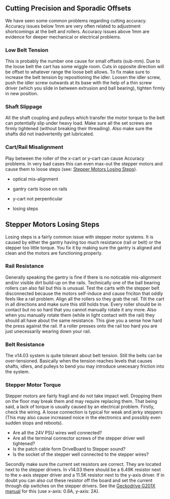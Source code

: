 

Cutting Precision and Sporadic Offsets
--------------------------------------
We have seen some common problems regarding cutting accuracy. Accuracy issues below 1mm are very often related to adjustment shortcomings at the belt and rollers. Accuracy issues above 1mm are evidence for deeper mechanical or electrical problems. 

### Low Belt Tension
This is probably the number one cause for small offsets (sub-mm). Due to the loose belt the cart has some wiggle room. Cuts in opposite direction will be offset to whatever range the loose belt allows. To fix make sure to increase the belt tension by repositioning the idler. Loosen the idler screw, push the idler screw outwards at its base with the help of a thin screw driver (which you slide in between extrusion and ball bearing), tighten firmly in new position.

### Shaft Slippage
All the shaft coupling and pulleys which transfer the motor torque to the belt can potentially slip under heavy load. Make sure all the set screws are firmly tightened (without breaking their threading). Also make sure the shafts did not inadvertently get lubricated.

### Cart/Rail Misalignment
Play between the roller of the x-cart or y-cart can cause Accuracy problems. In very bad cases this can even max-out the stepper motors and cause them to loose steps (see: [Stepper Motors Losing Steps](#stepper-motors-losing-steps)).


- optical mis-alignment
- gantry carts loose on rails
- y-cart not perpenticular

- losing steps



Stepper Motors Losing Steps
---------------------------
Losing steps is a fairly common issue with stepper motor systems. It is caused by either the gantry having too much resistance (rail or belt) or the stepper too little torque. You fix it by making sure the gantry is aligned and clean and the motors are functioning properly.

### Rail Resistance
Generally speaking the gantry is fine if there is no noticable mis-alignment and/or visible dirt build-up on the rails. Technically one of the ball bearing rollers can also fail but this is unusual. Test the carts with the stepper belt disconnected because the motors self-induce and cause friciton that oddly feels like a rail problem. Align all the rollers so they grab the rail. Tilt the cart in all directions and make sure this still holds true. Every roller should be in contact but no so hard that you cannot manually rotate it any more. Also when you manually rotate them (while in light contact with the rail) they should all have about the same resistance. This give you a sense how hard the press against the rail. If a roller presses onto the rail too hard you are just unecessarily wearing down your rail.

### Belt Resistance
The v14.03 system is quite tolerant about belt tension. Still the belts can be over-tensioned. Basically when the tension reaches levels that causes shafts, idlers, and pulleys to bend you may introduce unecesary friction into the system.

### Stepper Motor Torque
Stepper motors are fairly fragil and do not take impact well. Dropping them on the floor may break them and may require replacing them. That being said, a lack of torque is usually caused by an electrical problem. Firstly, check the wiring. A loose connection is typical for weak and jerky steppers (This may also cause increased noice in the electronics and possibly even sudden stops and reboots).

  - Are all the 24V PSU wires well connected?
  - Are all the terminal connector screws of the stepper driver well tightened?
  - Is the patch cable form DriveBoard to Stepper sound?
  - Is the socket of the stepper well connected to the stepper wires?

Secondly make sure the current set resistors are correct. They are located next to the stepper drivers. In v14.03 there should be a 6.49K resistor next to the x-axis stepper driver and a 11.5K resistor next to the y-axis driver. If in doubt you can also cut these resistor off the board and set the current through dip switches on the stepper drivers. See the [Geckodrive G201X manual](http://www.geckodrive.com/g201x-g210x-rev-6) for this (use x-axis: 0.8A, y-axis: 2A). 
